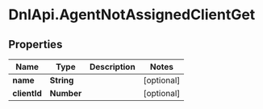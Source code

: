 # DnlApi.AgentNotAssignedClientGet

## Properties
Name | Type | Description | Notes
------------ | ------------- | ------------- | -------------
**name** | **String** |  | [optional] 
**clientId** | **Number** |  | [optional] 


